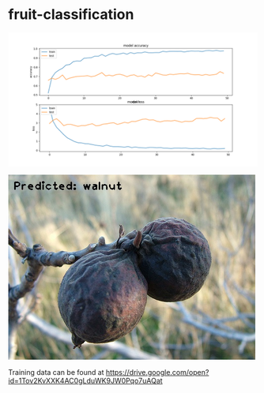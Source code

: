 # fruit-classification

![model](history.png)

![predict](predicted.jpg)

Training data can be found at https://drive.google.com/open?id=1Tov2KvXXK4AC0gLduWK9JW0Pqo7uAQat
